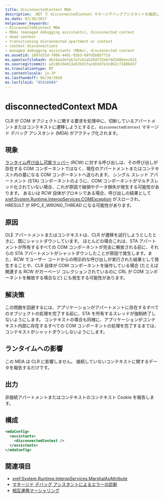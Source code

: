 ```yaml
---
title: disconnectedContext MDA
description: .NET で disconnectedContext マネージデバッグアシスタントを確認します。これは、CLR が切断されたアパートメントまたはコンテキストに移行しようとしたときに呼び出されます。
ms.date: 03/30/2017
helpviewer_keywords:
- DisconnectedContext MDA
- MDAs (managed debugging assistants), disconnected context
- dead context
- transitioning disconnected apartment or context
- context disconnections
- managed debugging assistants (MDAs), disconnected context
ms.assetid: 1887d31d-7006-4491-93b3-68fd5b05f71d
ms.openlocfilehash: 0b24aadefab7a7cb2a5294f25e674d188beec814
ms.sourcegitcommit: a2c8b19e813a52b91facbb5d7e3c062c7188b457
ms.translationtype: MT
ms.contentlocale: ja-JP
ms.lasthandoff: 06/26/2020
ms.locfileid: "85416084"
---
```

# <a name="disconnectedcontext-mda"></a>disconnectedContext MDA
CLR が COM オブジェクトに関する要求を処理中に、切断しているアパートメントまたはコンテキストに遷移しようとすると、`disconnectedContext` マネージド デバッグ アシスタント (MDA) がアクティブ化されます。  
  
## <a name="symptoms"></a>現象  
 [ランタイム呼び出し可能ラッパー](../../standard/native-interop/runtime-callable-wrapper.md) (RCW) に対する呼び出しは、その呼び出しが存在する COM コンポーネントではなく、現在のアパートメントまたはコンテキスト内の基になる COM コンポーネントへ送られます。 シングル スレッド アパートメント (STA) コンポーネントのように、COM コンポーネントがマルチスレッド化されていない場合、これが原因で破損やデータ損失が発生する可能性があります。 あるいは RCW 自体がプロキシである場合、呼び出しの結果として <xref:System.Runtime.InteropServices.COMException> がスローされ、HRESULT が RPC_E_WRONG_THREAD になる可能性があります。  
  
## <a name="cause"></a>原因  
 OLE アパートメントまたはコンテキストは、CLR が遷移を試行しようとしたときに、既にシャットダウンしています。 ほとんどの場合これは、STA アパートメントが所有するすべての COM コンポーネントが完全に解放される前に、それらの STA アパートメントがシャットダウンしたことが原因で発生します。また、RCW でユーザー コードからの明示的な呼び出しが実行された結果として発生することや、CLR 自体が COM コンポーネントを操作している場合 (たとえば関連する RCW がガーベージ コレクションされているのに CRL が COM コンポーネントを解放する場合など) にも発生する可能性があります。  
  
## <a name="resolution"></a>解決策  
 この問題を回避するには、アプリケーションがアパートメントに存在するすべてのオブジェクトの処理を完了する前に、STA を所有するスレッドが強制終了しないようにします。 コンテキストの場合も同様に、アプリケーションがコンテキスト内部に存在するすべての COM コンポーネントの処理を完了するまでは、コンテキストがシャットダウンしないようにします。  
  
## <a name="effect-on-the-runtime"></a>ランタイムへの影響  
 この MDA は CLR に影響しません。 接続していないコンテキストに関するデータを報告するだけです。  
  
## <a name="output"></a>出力  
 非接続アパートメントまたはコンテキストのコンテキスト Cookie を報告します。  
  
## <a name="configuration"></a>構成  
  
```xml  
<mdaConfig>  
  <assistants>  
    <disconnectedContext />  
  </assistants>  
</mdaConfig>  
```  
  
## <a name="see-also"></a>関連項目

- <xref:System.Runtime.InteropServices.MarshalAsAttribute>
- [マネージド デバッグ アシスタントによるエラーの診断](diagnosing-errors-with-managed-debugging-assistants.md)
- [相互運用マーシャリング](../interop/interop-marshaling.md)
